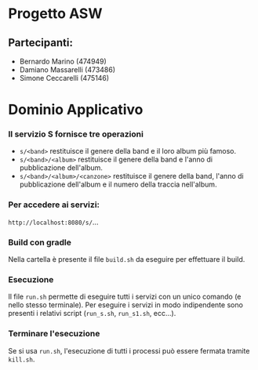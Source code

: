 # Progetto ASW

## Partecipanti:
- Bernardo Marino (474949)
- Damiano Massarelli (473486)
- Simone Ceccarelli (475146)

# Dominio Applicativo
### Il servizio S fornisce tre operazioni
- `s/<band>` restituisce il genere della band e il loro album più famoso.
- `s/<band>/<album>` restituisce il genere della band e l'anno di pubblicazione dell'album.
- `s/<band>/<album>/<canzone>` restituisce il genere della band, l'anno di pubblicazione dell'album e il numero della traccia nell'album.

### Per accedere ai servizi:
`http://localhost:8080/s/`...

### Build con gradle
Nella cartella è presente il file `build.sh` da eseguire per effettuare il build.

### Esecuzione
Il file `run.sh` permette di eseguire tutti i servizi con un unico comando (e nello stesso terminale).
Per eseguire i servizi in modo indipendente sono presenti i relativi script (`run_s.sh`, `run_s1.sh`, ecc...).

### Terminare l'esecuzione
Se si usa `run.sh`, l'esecuzione di tutti i processi può essere fermata tramite `kill.sh`.
